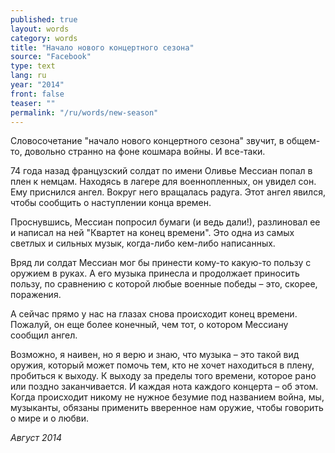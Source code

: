 ```yaml
---
published: true
layout: words
category: words
title: "Начало нового концертного сезона"
source: "Facebook"
type: text
lang: ru
year: "2014"
front: false
teaser: ""
permalink: "/ru/words/new-season"
---
```


Словосочетание "начало нового концертного сезона" звучит, в общем-то, довольно странно на фоне кошмара войны. И все-таки.

74 года назад французский солдат по имени Оливье Мессиан попал в плен к немцам. Находясь в лагере для военнопленных, он увидел сон. Ему приснился ангел. Вокруг него вращалась радуга. Этот ангел явился, чтобы сообщить о наступлении конца времен.

Проснувшись, Мессиан попросил бумаги (и ведь дали!), разлиновал ее и написал на ней "Квартет на конец времени". Это одна из самых светлых и сильных музык, когда-либо кем-либо написанных.

Вряд ли солдат Мессиан мог бы принести кому-то какую-то пользу с оружием в руках. А его музыка принесла и продолжает приносить пользу, по сравнению с которой любые военные победы – это, скорее, поражения.

А сейчас прямо у нас на глазах снова происходит конец времени. Пожалуй, он еще более конечный, чем тот, о котором Мессиану сообщил ангел.

Возможно, я наивен, но я верю и знаю, что музыка – это такой вид оружия, который может помочь тем, кто не хочет находиться в плену, пробиться к выходу. К выходу за пределы того времени, которое рано или поздно заканчивается. И каждая нота каждого концерта – об этом. Когда происходит никому не нужное безумие под названием война, мы, музыканты, обязаны применить вверенное нам оружие, чтобы говорить о мире и о любви.


_Август 2014_